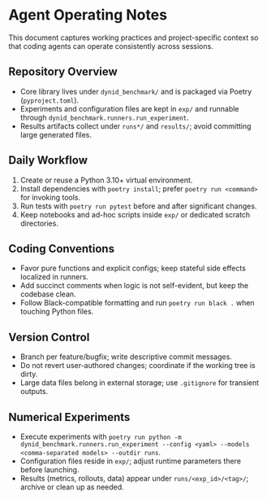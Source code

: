 # Agent Operating Notes

This document captures working practices and project-specific context so that coding agents can operate consistently across sessions.

## Repository Overview
- Core library lives under `dynid_benchmark/` and is packaged via Poetry (`pyproject.toml`).
- Experiments and configuration files are kept in `exp/` and runnable through `dynid_benchmark.runners.run_experiment`.
- Results artifacts collect under `runs*/` and `results/`; avoid committing large generated files.

## Daily Workflow
1. Create or reuse a Python 3.10+ virtual environment.
2. Install dependencies with `poetry install`; prefer `poetry run <command>` for invoking tools.
3. Run tests with `poetry run pytest` before and after significant changes.
4. Keep notebooks and ad-hoc scripts inside `exp/` or dedicated scratch directories.

## Coding Conventions
- Favor pure functions and explicit configs; keep stateful side effects localized in runners.
- Add succinct comments when logic is not self-evident, but keep the codebase clean.
- Follow Black-compatible formatting and run `poetry run black .` when touching Python files.

## Version Control
- Branch per feature/bugfix; write descriptive commit messages.
- Do not revert user-authored changes; coordinate if the working tree is dirty.
- Large data files belong in external storage; use `.gitignore` for transient outputs.

## Numerical Experiments
- Execute experiments with `poetry run python -m dynid_benchmark.runners.run_experiment --config <yaml> --models <comma-separated models> --outdir runs`.
- Configuration files reside in `exp/`; adjust runtime parameters there before launching.
- Results (metrics, rollouts, data) appear under `runs/<exp_id>/<tag>/`; archive or clean up as needed.
